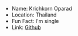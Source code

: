 - Name: Krichkorn Oparad
- Location: Thailand
- Fun Fact: I'm single
- Link: [Github](https://github.com/bachkukkik)
